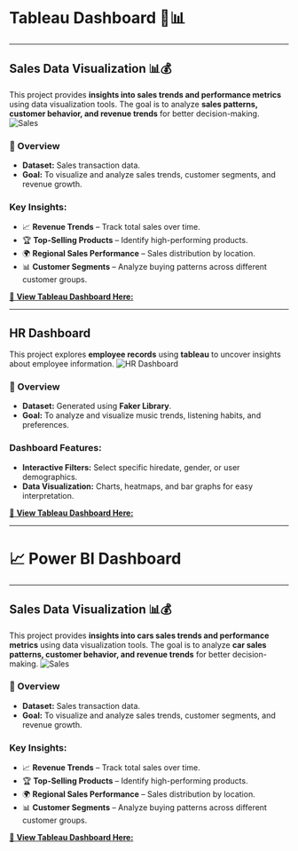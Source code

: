 # Tableau Dashboard 🎵📊

---
## Sales Data Visualization 📊💰

This project provides **insights into sales trends and performance metrics** using data visualization tools. 
The goal is to analyze **sales patterns, customer behavior, and revenue trends** for better decision-making.
![Sales](https://drive.google.com/uc?export=view&id=1POfIR2iS1kSMI3DqUXUFwcpB4pk5l_sM)

### 📌 Overview  
- **Dataset:** Sales transaction data.  
- **Goal:** To visualize and analyze sales trends, customer segments, and revenue growth.
 
### **Key Insights:**  
- 📈 **Revenue Trends** – Track total sales over time.  
- 🏆 **Top-Selling Products** – Identify high-performing products.  
- 🌍 **Regional Sales Performance** – Sales distribution by location.  
- 📊 **Customer Segments** – Analyze buying patterns across different customer groups.  

[🔗 **View Tableau Dashboard Here:**](https://public.tableau.com/app/profile/rayal.khatri/viz/Sales_17379079108680/SalesDashboard?publish=yes)

---

## HR Dashboard 
This project explores **employee records** using **tableau** to uncover insights about employee information.
![HR Dashboard](https://drive.google.com/uc?export=view&id=1MXzXwA5Un9zslO8GU81oidyX4czippiR)


### 📌 Overview  
- **Dataset:** Generated using **Faker Library**.  
- **Goal:** To analyze and visualize music trends, listening habits, and preferences.  

### **Dashboard Features:**  
- **Interactive Filters:** Select specific hiredate, gender, or user demographics.  
- **Data Visualization:** Charts, heatmaps, and bar graphs for easy interpretation.  

[🔗 **View Tableau Dashboard Here:**](https://public.tableau.com/app/profile/rayal.khatri/viz/HR_Management_17520626656360/HRSummary)

---

# 📈 Power BI Dashboard  

---
## Sales Data Visualization 📊💰

This project provides **insights into cars sales trends and performance metrics** using data visualization tools. 
The goal is to analyze **car sales patterns, customer behavior, and revenue trends** for better decision-making.
![Sales](https://drive.google.com/uc?export=view&id=1sT-HRq7V6o07mGxGAxZj9uWzDSKp_Rmf)


### 📌 Overview  
- **Dataset:** Sales transaction data.  
- **Goal:** To visualize and analyze sales trends, customer segments, and revenue growth.
 
### **Key Insights:**  
- 📈 **Revenue Trends** – Track total sales over time.  
- 🏆 **Top-Selling Products** – Identify high-performing products.  
- 🌍 **Regional Sales Performance** – Sales distribution by location.  
- 📊 **Customer Segments** – Analyze buying patterns across different customer groups.  

[🔗 **View Tableau Dashboard Here:**](https://github.com/Rayal-Khatri/Data_Visualization/tree/main/PowerBI/CarSale)
